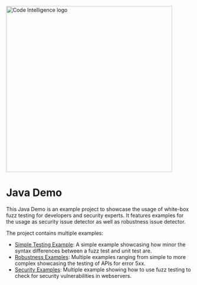<a href="https://www.code-intelligence.com/">
<img src="https://www.code-intelligence.com/hubfs/Logos/CI%20Logos/Logo_quer_white.png" alt="Code Intelligence logo" width="450px">
</a>

# Java Demo

This Java Demo is an example project to showcase the usage of white-box fuzz testing for developers and security experts.
It features examples for the usage as security issue detector as well as robustness issue detector.

The project contains multiple examples:
* [Simple Testing Example](src/test/java/com/demo/libraries/SimpleExampleTest.java):
  A simple example showcasing how minor the syntax differences between a fuzz test and unit test are.
* [Robustness Examples](src/test/java/com/demo/controller/CarCategoryControllerTest.java):
  Multiple examples ranging from simple to more complex showcasing the testing of APIs for error 5xx.
* [Security Examples](src/test/java/com/demo/controller/UserControllerTest.java):
  Multiple example showing how to use fuzz testing to check for security vulnerabilities in webservers.
